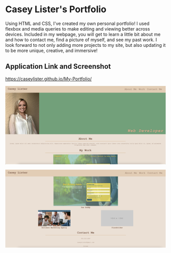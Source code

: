 # Casey Lister's Portfolio
Using HTML and CSS, I've created my own personal portfolio! I used flexbox and media queries to make editing and viewing better across devices. Included in my webpage, you will get to learn a little bit about me and how to contact me, find a picture of myself, and see my past work. I look forward to not only adding more projects to my site, but also updating it to be more unique, creative, and immersive!

## Application Link and Screenshot
https://caseylister.github.io/My-Portfolio/


![Portfolio 1/1](./images/port1.png)

![Portfolio 2/2](./images/port2.png)

